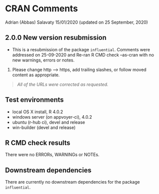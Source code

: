 CRAN Comments
================
Adrian (Abbas) Salavaty
15/01/2020 (updated on 25 September, 2020)

## 2.0.0 New version resubmission

  - This is a resubmission of the package `influential`. Comments were
    addressed on 25-09-2020 and Re-ran R CMD check –as-cran with no new
    warnings, errors or notes.

<!-- end list -->

1.  Please change http –\> https, add trailing slashes, or follow moved
    content as appropriate.

> *All of the URLs were corrected as requested.*

## Test environments

  - local OS X install, R 4.0.2
  - windows server (on appvoyer-ci), 4.0.2
  - ubuntu (r-hub ci), devel and release
  - win-builder (devel and release)

## R CMD check results

There were no ERRORs, WARNINGs or NOTEs.

## Downstream dependencies

There are currently no downstream dependencies for the package
`influential`.

